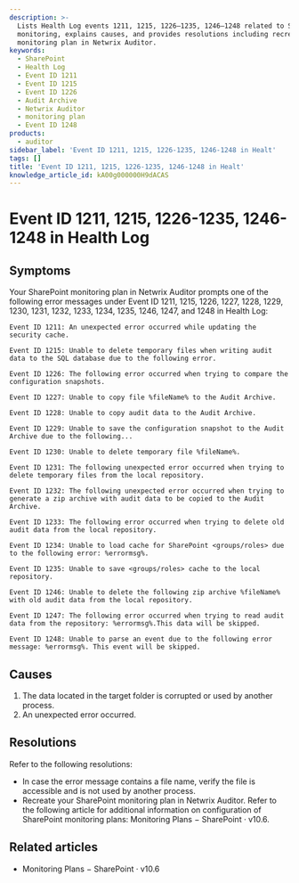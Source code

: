 ```yaml
---
description: >-
  Lists Health Log events 1211, 1215, 1226–1235, 1246–1248 related to SharePoint
  monitoring, explains causes, and provides resolutions including recreating the
  monitoring plan in Netwrix Auditor.
keywords:
  - SharePoint
  - Health Log
  - Event ID 1211
  - Event ID 1215
  - Event ID 1226
  - Audit Archive
  - Netwrix Auditor
  - monitoring plan
  - Event ID 1248
products:
  - auditor
sidebar_label: 'Event ID 1211, 1215, 1226-1235, 1246-1248 in Healt'
tags: []
title: 'Event ID 1211, 1215, 1226-1235, 1246-1248 in Healt'
knowledge_article_id: kA00g000000H9dACAS
---
```


# Event ID 1211, 1215, 1226-1235, 1246-1248 in Health Log

## Symptoms

Your SharePoint monitoring plan in Netwrix Auditor prompts one of the following error messages under Event ID 1211, 1215, 1226, 1227, 1228, 1229, 1230, 1231, 1232, 1233, 1234, 1235, 1246, 1247, and 1248 in Health Log:

```text
Event ID 1211: An unexpected error occurred while updating the security cache.
```

```text
Event ID 1215: Unable to delete temporary files when writing audit data to the SQL database due to the following error.
```

```text
Event ID 1226: The following error occurred when trying to compare the configuration snapshots.
```

```text
Event ID 1227: Unable to copy file %fileName% to the Audit Archive.
```

```text
Event ID 1228: Unable to copy audit data to the Audit Archive.
```

```text
Event ID 1229: Unable to save the configuration snapshot to the Audit Archive due to the following...
```

```text
Event ID 1230: Unable to delete temporary file %fileName%.
```

```text
Event ID 1231: The following unexpected error occurred when trying to delete temporary files from the local repository.
```

```text
Event ID 1232: The following unexpected error occurred when trying to generate a zip archive with audit data to be copied to the Audit Archive.
```

```text
Event ID 1233: The following error occurred when trying to delete old audit data from the local repository.
```

```text
Event ID 1234: Unable to load cache for SharePoint <groups/roles> due to the following error: %errormsg%.
```

```text
Event ID 1235: Unable to save <groups/roles> cache to the local repository.
```

```text
Event ID 1246: Unable to delete the following zip archive %fileName% with old audit data from the local repository.
```

```text
Event ID 1247: The following error occurred when trying to read audit data from the repository: %errormsg%.This data will be skipped.
```

```text
Event ID 1248: Unable to parse an event due to the following error message: %errormsg%. This event will be skipped.
```

## Causes

1. The data located in the target folder is corrupted or used by another process.
2. An unexpected error occurred.

## Resolutions

Refer to the following resolutions:

- In case the error message contains a file name, verify the file is accessible and is not used by another process.
- Recreate your SharePoint monitoring plan in Netwrix Auditor. Refer to the following article for additional information on configuration of SharePoint monitoring plans: Monitoring Plans − SharePoint · v10.6.

## Related articles

- Monitoring Plans − SharePoint · v10.6
